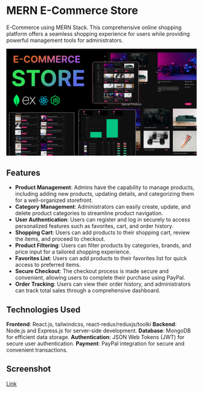 # MERN E-Commerce Store

E-Commerce using MERN Stack. This comprehensive online shopping platform offers a seamless shopping experience for users while providing powerful management tools for administrators.

![Alt text](image.png)

## Features

- **Product Management**: Admins have the capability to manage products, including adding new products, updating details, and categorizing them for a well-organized storefront.
- **Category Management**: Administrators can easily create, update, and delete product categories to streamline product navigation.
- **User Authentication**: Users can register and log in securely to access personalized features such as favorites, cart, and order history.
- **Shopping Cart**: Users can add products to their shopping cart, review the items, and proceed to checkout.
- **Product Filtering**: Users can filter products by categories, brands, and price input for a tailored shopping experience.
- **Favorites List**: Users can add products to their favorites list for quick access to preferred items.
- **Secure Checkout**: The checkout process is made secure and convenient, allowing users to complete their purchase using PayPal.
- **Order Tracking**: Users can view their order history, and administrators can track total sales through a comprehensive dashboard.

## Technologies Used

**Frontend**: React.js, tailwindcss, react-redux/reduxjs/toolki
**Backend**: Node.js and Express.js for server-side development.
**Database**: MongoDB for efficient data storage.
**Authentication**: JSON Web Tokens (JWT) for secure user authentication.
**Payment**: PayPal integration for secure and convenient transactions.

## Screenshot

[Link]()

